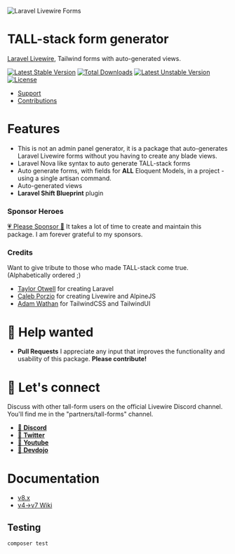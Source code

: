 ![Laravel Livewire Forms](https://i.imgur.com/YB0gEJ8.gif)

# TALL-stack form generator

[Laravel Livewire](https://laravel-livewire.com), Tailwind forms with auto-generated views.

[![Latest Stable Version](https://poser.pugx.org/tanthammar/tall-forms/v)](//packagist.org/packages/tanthammar/tall-forms)
[![Total Downloads](https://poser.pugx.org/tanthammar/tall-forms/downloads)](//packagist.org/packages/tanthammar/tall-forms)
[![Latest Unstable Version](https://poser.pugx.org/tanthammar/tall-forms/v/unstable)](//packagist.org/packages/tanthammar/tall-forms)
[![License](https://poser.pugx.org/tanthammar/tall-forms/license)](//packagist.org/packages/tanthammar/tall-forms)

- [Support](https://github.com/tanthammar/tall-forms/issues)
- [Contributions](https://github.com/tanthammar/tall-forms/pulls)

# Features
* This is not an admin panel generator, it is a package that auto-generates Laravel Livewire forms without you having to create any blade views.
* Laravel Nova like syntax to auto generate TALL-stack forms
* Auto generate forms, with fields for **ALL** Eloquent Models, in a project - using a single artisan command.
* Auto-generated views
* **Laravel Shift Blueprint** plugin

### Sponsor Heroes
[💗 Please Sponsor 🔗](https://github.com/sponsors/tanthammar) It takes a lot of time to create and maintain this package. I am forever grateful to my sponsors.


### Credits
Want to give tribute to those who made TALL-stack come true. (Alphabetically ordered ;)
- [Taylor Otwell](https://github.com/sponsors/taylorotwell) for creating Laravel
- [Caleb Porzio](https://github.com/sponsors/calebporzio) for creating Livewire and AlpineJS
- [Adam Wathan](https://tailwindui.com/) for TailwindCSS and TailwindUI


# 🙋 Help wanted
- **Pull Requests** I appreciate any input that improves the functionality and usability of this package. **Please contribute!**

# 💬 Let's connect
Discuss with other tall-form users on the official Livewire Discord channel.
You'll find me in the "partners/tall-forms" channel.

* [🔗 **Discord**](https://discord.gg/livewire)
* [🔗 **Twitter**](https://twitter.com/TinaHammar)
* [🔗 **Youtube**](https://www.youtube.com/channel/UCRPTsZ2OduwzGq3EdiynY2Q)
* [🔗 **Devdojo**](https://devdojo.com/tinahammar)

# Documentation
* [v8.x](https://tina-hammar.gitbook.io/tall-forms/)
* [v4->v7 Wiki](https://github.com/tanthammar/tall-forms/wiki)

## Testing

```bash
composer test
```
